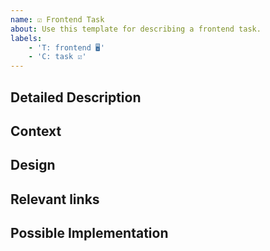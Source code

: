 ```yaml
---
name: ☑️ Frontend Task
about: Use this template for describing a frontend task.
labels:
    - 'T: frontend 🖥️'
    - 'C: task ☑️'
---
```


## Detailed Description

<!--
A clear and concise description of what the task is.
-->

## Context

<!--
A brief explanation of the why, not the what or how. Assume the reader doesn't know the
background and won't have time to dig-up information from comment threads.
-->

## Design <!-- Not obligatory -->

<!--
Posible designs for the implementation of this task.
-->

## Relevant links <!-- Not obligatory -->

<!--
Information that the developer might need to refer to when implementing the issue.

- [Design Epic](https://gitlab.com/singularitycloud/-/epics/<id>)
  - [Design 1](https://gitlab.com/singularitycloud/-/issues/<id>/designs/<image>.png)
  - [Design 2](https://gitlab.com/singularitycloud/-/issues/<id>/designs/<image>.png)
- [Similar implementation](https://gitlab.com/singularitycloud/-/merge_requests/<id>)
-->

## Possible Implementation <!-- Not obligatory -->

<!---
 suggest an idea for implementing addition or change
-->
